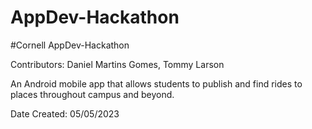 # AppDev-Hackathon

#Cornell AppDev-Hackathon

Contributors:
Daniel Martins Gomes,
Tommy Larson

An Android mobile app that allows students to publish and find rides to places throughout campus and beyond.

Date Created: 05/05/2023

